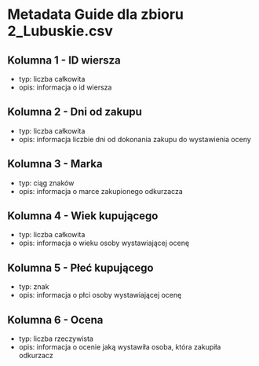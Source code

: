 # Metadata Guide dla zbioru 2_Lubuskie.csv

## Kolumna 1 - ID wiersza
- typ: liczba całkowita
- opis: informacja o id wiersza

## Kolumna 2 - Dni od zakupu
- typ: liczba całkowita
- opis: informacja liczbie dni od dokonania zakupu do wystawienia oceny

## Kolumna 3 - Marka
- typ: ciąg znaków
- opis: informacja o marce zakupionego odkurzacza

## Kolumna 4 - Wiek kupującego
- typ: liczba całkowita
- opis: informacja o wieku osoby wystawiającej ocenę

## Kolumna 5 - Płeć kupującego
- typ: znak
- opis: informacja o płci osoby wystawiającej ocenę

## Kolumna 6 - Ocena
- typ: liczba rzeczywista
- opis: informacja o ocenie jaką wystawiła osoba, która zakupiła odkurzacz